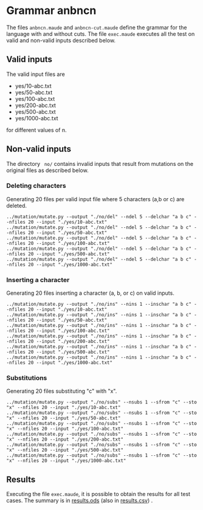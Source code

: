 # Grammar anbncn

The files `anbncn.maude` and  `anbncn-cut.maude` define the grammar for the
language with and without cuts. The file `exec.maude` executes all the test on
valid and non-valid inputs described below.
## Valid inputs 

The valid input files are 

 - yes/10-abc.txt
 - yes/50-abc.txt
 - yes/100-abc.txt
 - yes/200-abc.txt
 - yes/500-abc.txt
 - yes/1000-abc.txt

for different values of n. 

## Non-valid inputs

The directory ``` no/``` contains invalid inputs that result from mutations on
the original files as described below. 


### Deleting characters
Generating 20 files per valid input file where 5 characters (a,b or c) are
deleted. 

```
../mutation/mutate.py --output "./no/del" --ndel 5 --delchar "a b c" --nfiles 20 --input "./yes/10-abc.txt"
../mutation/mutate.py --output "./no/del" --ndel 5 --delchar "a b c" --nfiles 20 --input "./yes/50-abc.txt"
../mutation/mutate.py --output "./no/del" --ndel 5 --delchar "a b c" --nfiles 20 --input "./yes/100-abc.txt"
../mutation/mutate.py --output "./no/del" --ndel 5 --delchar "a b c" --nfiles 20 --input "./yes/500-abc.txt"
../mutation/mutate.py --output "./no/del" --ndel 5 --delchar "a b c" --nfiles 20 --input "./yes/1000-abc.txt"
```

### Inserting a character

Generating 20 files inserting a character (a, b, or c) on valid inputs. 

```
../mutation/mutate.py --output "./no/ins" --nins 1 --inschar "a b c" --nfiles 20 --input "./yes/10-abc.txt"
../mutation/mutate.py --output "./no/ins" --nins 1 --inschar "a b c" --nfiles 20 --input "./yes/50-abc.txt"
../mutation/mutate.py --output "./no/ins" --nins 1 --inschar "a b c" --nfiles 20 --input "./yes/100-abc.txt"
../mutation/mutate.py --output "./no/ins" --nins 1 --inschar "a b c" --nfiles 20 --input "./yes/200-abc.txt"
../mutation/mutate.py --output "./no/ins" --nins 1 --inschar "a b c" --nfiles 20 --input "./yes/500-abc.txt"
../mutation/mutate.py --output "./no/ins" --nins 1 --inschar "a b c" --nfiles 20 --input "./yes/1000-abc.txt"

```

### Substitutions
Generating 20 files substituting "c" with "x".

```
../mutation/mutate.py --output "./no/subs" --nsubs 1 --sfrom "c" --sto "x" --nfiles 20 --input "./yes/10-abc.txt"
../mutation/mutate.py --output "./no/subs" --nsubs 1 --sfrom "c" --sto "x" --nfiles 20 --input "./yes/50-abc.txt"
../mutation/mutate.py --output "./no/subs" --nsubs 1 --sfrom "c" --sto "x" --nfiles 20 --input "./yes/100-abc.txt"
../mutation/mutate.py --output "./no/subs" --nsubs 1 --sfrom "c" --sto "x" --nfiles 20 --input "./yes/200-abc.txt"
../mutation/mutate.py --output "./no/subs" --nsubs 1 --sfrom "c" --sto "x" --nfiles 20 --input "./yes/500-abc.txt"
../mutation/mutate.py --output "./no/subs" --nsubs 1 --sfrom "c" --sto "x" --nfiles 20 --input "./yes/1000-abc.txt"
```

## Results
Executing the file `exec.maude`, it is possible to obtain the results for all
test cases. The summary is in [results.ods](results.ods) (also in
[results.csv](results.csv)) .

